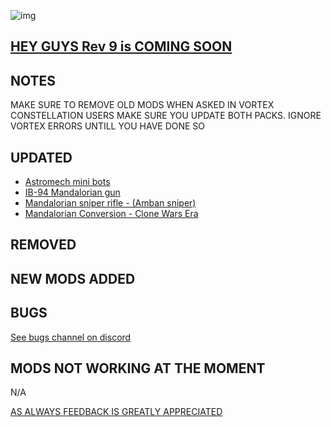![img](https://s11.gifyu.com/images/SgCoI.png)

## [HEY GUYS Rev 9 is COMING SOON](https://)

## NOTES

MAKE SURE TO REMOVE OLD MODS WHEN ASKED IN VORTEX
CONSTELLATION USERS MAKE SURE YOU UPDATE BOTH PACKS. IGNORE VORTEX ERRORS UNTILL YOU HAVE DONE SO

## UPDATED

- [Astromech mini bots](https://www.nexusmods.com/starfield/mods/5056)
- [IB-94 Mandalorian gun](https://www.nexusmods.com/starfield/mods/5022?tab=description)
- [Mandalorian sniper rifle - (Amban sniper)](https://www.nexusmods.com/starfield/mods/4957?tab=description)
- [Mandalorian Conversion - Clone Wars Era](https://www.nexusmods.com/starfield/mods/4783?tab=description)

## REMOVED



## NEW MODS ADDED


## BUGS

[See bugs channel on discord](https://discord.gg/xZNztPjA2u)

## MODS NOT WORKING AT THE MOMENT

N/A

[AS ALWAYS FEEDBACK IS GREATLY APPRECIATED](https://)
